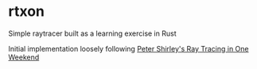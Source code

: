 # rtxon

Simple raytracer built as a learning exercise in Rust

Initial implementation loosely following [Peter Shirley's Ray Tracing in One Weekend](http://www.realtimerendering.com/raytracing/Ray%20Tracing%20in%20a%20Weekend.pdf)
